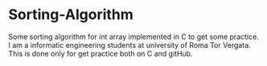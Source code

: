 # Sorting-Algorithm
Some sorting algorithm for int array implemented in C to get some practice.
I am a informatic engineering students at university of Roma Tor Vergata.
This is done only for get practice both on C and gitHub.
